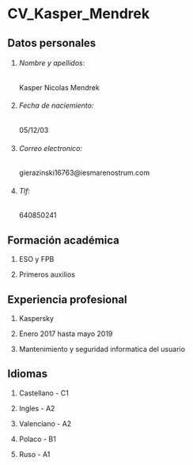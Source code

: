# **CV_Kasper_Mendrek**

## **Datos personales**

1. <h6>Nombre y apellidos:</h6> Kasper Nicolas Mendrek

2. <h6>Fecha de naciemiento:</h6> 05/12/03

3. <h6>Correo electronico:</h6> gierazinski16763@iesmarenostrum.com

4. <h6>Tlf:</h6> 640850241

## **Formación académica**

1. ESO y FPB

2. Primeros auxilios

## **Experiencia profesional**

1. Kaspersky

2. Enero 2017 hasta mayo 2019

3. Mantenimiento y seguridad informatica del usuario

## **Idiomas**

1. Castellano - C1

2. Ingles - A2

3. Valenciano - A2

4. Polaco - B1

5. Ruso - A1
